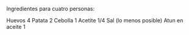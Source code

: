 Ingredientes para cuatro personas:

Huevos 4
Patata 2
Cebolla 1
Acetite 1/4
Sal (lo menos posible)
Atun en aceite 1
